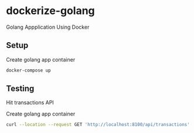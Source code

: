 # dockerize-golang

Golang Appplication Using Docker
## Setup

Create golang app container

```bash
docker-compose up
```

## Testing

Hit transactions API

Create golang app container

```bash
curl --location --request GET 'http://localhost:8100/api/transactions' --header 'Content-Type: application/json'
```
